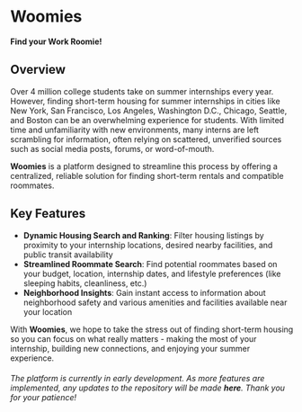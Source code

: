 # Woomies
**Find your Work Roomie!**

## Overview
Over 4 million college students take on summer internships every year. However, finding short-term housing for summer internships in cities like New York, San Francisco, Los Angeles, Washington D.C., Chicago, Seattle, and Boston can be an overwhelming experience for students. With limited time and unfamiliarity with new environments, many interns are left scrambling for information, often relying on scattered, unverified sources such as social media posts, forums, or word-of-mouth.

**Woomies** is a platform designed to streamline this process by offering a centralized, reliable solution for finding short-term rentals and compatible roommates.

## Key Features
- **Dynamic Housing Search and Ranking**: Filter housing listings by proximity to your internship locations, desired nearby facilities, and public transit availability
- **Streamlined Roommate Search**: Find potential roommates based on your budget, location, internship dates, and lifestyle preferences (like sleeping habits, cleanliness, etc.)
- **Neighborhood Insights**: Gain instant access to information about neighborhood safety and various amenities and facilities available near your location

With **Woomies**, we hope to take the stress out of finding short-term housing so you can focus on what really matters - making the most of your internship, building new connections, and enjoying your summer experience.


###### The platform is currently in early development. As more features are implemented, any updates to the repository will be made **here**. Thank you for your patience!

